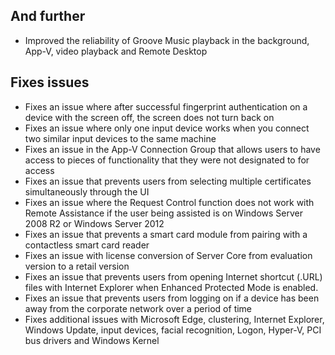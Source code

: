 ## And further
- Improved the reliability of Groove Music playback in the background, App-V, video playback and Remote Desktop

## Fixes issues
- Fixes an issue where after successful fingerprint authentication on a device with the screen off, the screen does not turn back on
- Fixes an issue where only one input device works when you connect two similar input devices to the same machine
- Fixes an issue in the App-V Connection Group that allows users to have access to pieces of functionality that they were not designated to for access
- Fixes an issue that prevents users from selecting multiple certificates simultaneously through the UI
- Fixes an issue where the Request Control function does not work with Remote Assistance if the user being assisted is on Windows Server 2008 R2 or Windows Server 2012
- Fixes an issue that prevents a smart card module from pairing with a contactless smart card reader
- Fixes an issue with license conversion of Server Core from evaluation version to a retail version
- Fixes an issue that prevents users from opening Internet shortcut (.URL) files with Internet Explorer when Enhanced Protected Mode is enabled.
- Fixes an issue that prevents users from logging on if a device has been away from the corporate network over a period of time
- Fixes additional issues with Microsoft Edge, clustering, Internet Explorer, Windows Update, input devices, facial recognition, Logon, Hyper-V, PCI bus drivers and Windows Kernel
